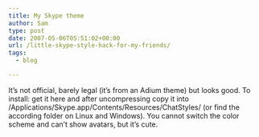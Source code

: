 ```yaml
---
title: My Skype theme
author: Sam
type: post
date: 2007-05-06T05:51:02+00:00
url: /little-skype-style-hack-for-my-friends/
tags:
  - blog

---
```

It&#8217;s not official, barely legal (it&#8217;s from an Adium theme) but looks good. To install: get it here and after uncompressing copy it into /Applications/Skype.app/Contents/Resources/ChatStyles/ (or find the according folder on Linux and Windows). You cannot switch the color scheme and can&#8217;t show avatars, but it&#8217;s cute.

